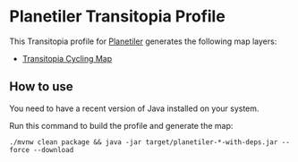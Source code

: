 # Planetiler Transitopia Profile

This Transitopia profile for [Planetiler](https://github.com/onthegomap/planetiler) generates
the following map layers:
  * [Transitopia Cycling Map](https://www.transitopia.org/cycling)

## How to use

You need to have a recent version of Java installed on your system.

Run this command to build the profile and generate the map:

```
./mvnw clean package && java -jar target/planetiler-*-with-deps.jar --force --download
```
